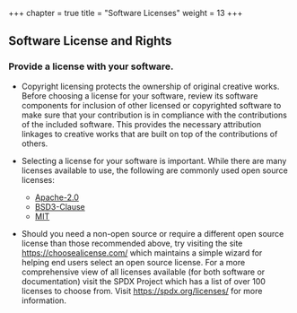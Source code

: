 +++
chapter = true
title = "Software Licenses"
weight = 13
+++


## Software License and Rights

### Provide a license with your software.

* Copyright licensing protects the ownership of original creative works. Before choosing a license for your software, review its software components for inclusion of other licensed or copyrighted software to make sure that your contribution is in compliance with the contributions of the included software. This provides the necessary attribution linkages to creative works that are built on top of the contributions of others.
* Selecting a license for your software is important. While there are many licenses available to use, the following are commonly used open source licenses:

    * [Apache-2.0]()
    * [BSD3-Clause]()
    * [MIT]()

* Should you need a non-open source or require a different open source license than those recommended above, try visiting the site https://choosealicense.com/ which maintains a simple wizard for helping end users select an open source license. For a more comprehensive view of all licenses available (for both software or documentation) visit the SPDX Project which has a list of over 100 licenses to choose from. Visit https://spdx.org/licenses/ for more information.